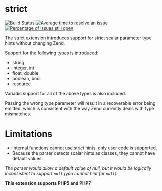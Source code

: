 strict
======

[![Build Status](https://travis-ci.org/krakjoe/strict.svg?branch=master)](https://travis-ci.org/krakjoe/strict)
[![Average time to resolve an issue](http://isitmaintained.com/badge/resolution/krakjoe/strict.svg)](http://isitmaintained.com/project/krakjoe/strict "Average time to resolve an issue")
[![Percentage of issues still open](http://isitmaintained.com/badge/open/krakjoe/strict.svg)](http://isitmaintained.com/project/krakjoe/strict "Percentage of issues still open")

The strict extension introduces support for strict scalar parameter type hints without changing Zend.

Support for the following types is introduced:

  * string
  * integer, int
  * float, double
  * boolean, bool
  * resource

Variadic support for all of the above types is also included.

Passing the wrong type parameter will result in a recoverable error being emitted, 
    which is consistent with the way Zend currently deals with type mismatches.

Limitations
===========

  * Internal functions cannot use strict hints, only user code is supported.
  * Because the parser detects scalar hints as classes, they cannot have default values.

*The parser would allow a default value of null, 
    but it would be logically inconsistent to support `null` (you cannot hint for `null`).*

**This extension supports PHP5 and PHP7**
